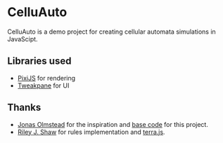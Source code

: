 # CelluAuto

CelluAuto is a demo project for creating cellular automata simulations in JavaScipt.

## Libraries used

- [PixiJS](https://www.pixijs.com/) for rendering
- [Tweakpane](https://tweakpane.github.io/docs/) for UI

## Thanks

- [Jonas Olmstead](https://github.com/sanojian) for the inspiration and [base code](https://github.com/sanojian/cellauto) for this project.
- [Riley J. Shaw](https://rileyjshaw.com) for rules implementation and [terra.js](https://rileyjshaw.com/terra/).
